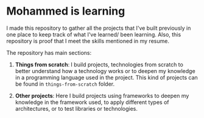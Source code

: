 # Mohammed is learning

I made this repository to gather all the projects that I've built previously in one place to keep track of what I've learned/ been learning. Also, this repository is proof that I meet the skills mentioned in my resume.

The repository has main sections:
1. **Things from scratch**: I build projects, technologies from scratch to better understand how a technology works or to deepen my knowledge in a programming language used in the project.
This kind of projects can be found in `things-from-scratch` folder.

2. **Other projects**: Here I build projects using frameworks to deepen my knowledge in the framework used, to apply different types of architectures, or to test libraries or technologies.